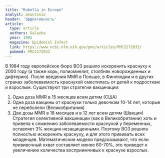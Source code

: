 ```yaml
---
title: "Rubella in Europe"
analyst: amantonio
header: 'Эффективность'
article:
  type: article
  authors: Galazka
  year: 1991
  magazine: Epidemiol Infect
  link: https://www.ncbi.nlm.nih.gov/pmc/articles/PMC2272032/
  pubmed: PMC2272032
---
```


В 1984 году европейское бюро ВОЗ решило искоренить краснуху к 2000 году (а также корь, полиомиелит, столбняк новорожденных и дифтерию).
После введения MMR в Польше, в Финляндии и в других странах заболеваемость краснухой сместилась от детей к подросткам и взрослым.
Существуют три стратегии вакцинации:
1) Одна доза MMR в 15 месяцев всем детям (США)
2) Одна доза вакцины от краснухи только девочкам 10-14 лет, которые не переболели (Великобритания)
3) Две дозы MMR в 18 месяцев и в 12 лет всем детям (Швеция)
Стратегия селективной вакцинации (как в Великобритании) хоть и привела к снижению заболеваемости краснухой у беременных, оставляет 3% женщин незащищенными. Поэтому ВОЗ решила полностью искоренить краснуху, и для этого прививать всех младенцев.
Математические модели предсказывают, что если прививочный охват составляет менее 60-70%, это приведет к увеличению количества восприимчивых к краснухе взрослых.
